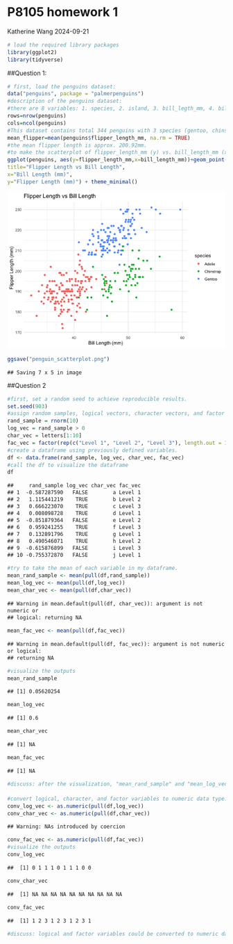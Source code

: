 P8105 homework 1
================
Katherine Wang
2024-09-21

``` r
# load the required library packages
library(ggplot2)
library(tidyverse)
```

\##Question 1:

``` r
# first, load the penguins dataset:
data("penguins", package = "palmerpenguins")
#description of the penguins dataset:
#there are 8 variables: 1. species, 2. island, 3. bill_legth_mm, 4. bill_depth_mm, 5. flipper_length_mm, 6. body_mass_g, 7. sex, 8. year.  
rows=nrow(penguins)
cols=ncol(penguins)
#This dataset contains total 344 penguins with 3 species (gentoo, chinstrap, and adelie), and they from 3 island (biscoe, dream, and torgersen)
mean_flipper=mean(penguins$flipper_length_mm, na.rm = TRUE)
#the mean flipper length is approx. 200.92mm.
#to make the scatterplot of flipper_length_mm (y) vs. bill_length_mm (x):
ggplot(penguins, aes(y=flipper_length_mm,x=bill_length_mm))+geom_point(aes(color=species), na.rm=TRUE)+labs(
title="Flipper Length vs Bill Length", 
x="Bill Length (mm)", 
y="Flipper Length (mm)") + theme_minimal()
```

![](p8105_hw1_dw3093_files/figure-gfm/unnamed-chunk-1-1.png)<!-- -->

``` r
ggsave("penguin_scatterplot.png")
```

    ## Saving 7 x 5 in image

\##Question 2

``` r
#first, set a random seed to achieve reproducible results.
set.seed(903)
#assign random samples, logical vectors, character vectors, and factor vectors to variables.
rand_sample = rnorm(10)
log_vec = rand_sample > 0
char_vec = letters[1:10]
fac_vec = factor(rep(c("Level 1", "Level 2", "Level 3"), length.out = 10))
#create a dataframe using previously defined variables.
df <- data.frame(rand_sample, log_vec, char_vec, fac_vec)  
#call the df to visualize the dataframe
df
```

    ##     rand_sample log_vec char_vec fac_vec
    ## 1  -0.587287590   FALSE        a Level 1
    ## 2   1.115441219    TRUE        b Level 2
    ## 3   0.666223070    TRUE        c Level 3
    ## 4   0.008098728    TRUE        d Level 1
    ## 5  -0.851879364   FALSE        e Level 2
    ## 6   0.959241255    TRUE        f Level 3
    ## 7   0.132891796    TRUE        g Level 1
    ## 8   0.490546071    TRUE        h Level 2
    ## 9  -0.615876899   FALSE        i Level 3
    ## 10 -0.755372870   FALSE        j Level 1

``` r
#try to take the mean of each variable in my dataframe.
mean_rand_sample <- mean(pull(df,rand_sample))
mean_log_vec <- mean(pull(df,log_vec))
mean_char_vec <- mean(pull(df,char_vec))
```

    ## Warning in mean.default(pull(df, char_vec)): argument is not numeric or
    ## logical: returning NA

``` r
mean_fac_vec <- mean(pull(df,fac_vec))
```

    ## Warning in mean.default(pull(df, fac_vec)): argument is not numeric or logical:
    ## returning NA

``` r
#visualize the outputs
mean_rand_sample
```

    ## [1] 0.05620254

``` r
mean_log_vec
```

    ## [1] 0.6

``` r
mean_char_vec
```

    ## [1] NA

``` r
mean_fac_vec
```

    ## [1] NA

``` r
#discuss: after the visualization, "mean_rand_sample" and "mean_log_vec" works, they have the mean values, which is -0.05094842 and 0.4, respectively. However, pulling the mean for "mean_char_vec"and "mean_fac_vec" did not work since both of the arguments are not numeric or logical, hence NA is returned for both. 

#convert logical, character, and factor variables to numeric data type.
conv_log_vec <- as.numeric(pull(df,log_vec))
conv_char_vec <- as.numeric(pull(df,char_vec))
```

    ## Warning: NAs introduced by coercion

``` r
conv_fac_vec <- as.numeric(pull(df,fac_vec))
#visualize the outputs
conv_log_vec
```

    ##  [1] 0 1 1 1 0 1 1 1 0 0

``` r
conv_char_vec
```

    ##  [1] NA NA NA NA NA NA NA NA NA NA

``` r
conv_fac_vec
```

    ##  [1] 1 2 3 1 2 3 1 2 3 1

``` r
#discuss: logical and factor variables could be converted to numeric data type, but the character variable couldn't (received a warning for trying to convert the character variable into numeric, and NAs were introduced by coercion). I expected logical variable to convert to numeric, but did not expect the factor variable to. It makes sense that the character variable could not be converted to numeric. This partially explains what happens when I tried to take the mean of the variables, but did not explain the phenomenon for factor variable.  
```
